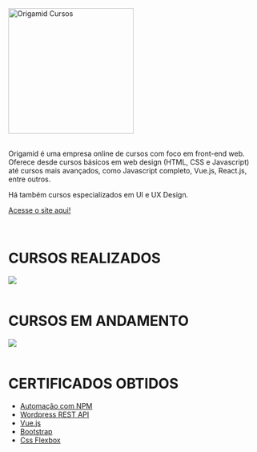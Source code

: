 <style>
  .badge_icon{
    display:flex;
    width:48px;
    height:48px;
    padding:0px 10px;
    margin-left:4px;
    border-radius:10px;
    background:#222;
  }
</style>
<div style="display:flex;flex-wrap:wrap;align-items:center">
  <div style="flex:1 1 100%">

<img src="https://i.ibb.co/J5TG7dD/Group-62.png" alt="Origamid Cursos" title="Origamid Cursos" width="250px" >
<br /><br />
  </div>

  <div style="flex:1 1 100%;">
  
Origamid é uma empresa online de cursos com foco em front-end web. Oferece desde cursos básicos em web design (HTML, CSS e Javascript) até cursos mais avançados, como Javascript completo, Vue.js, React.js, entre outros.

Há também cursos especializados em UI e UX Design.

[Acesse o site aqui!](https://origamid.com)

  </div>
</div>

<br />

<div style="display:flex;flex-wrap:wrap;align-items:center">
  <div style="flex:1 1 100%">

# CURSOS REALIZADOS

<a href="https://skillicons.dev">
  <img src="https://skillicons.dev/icons?i=css,bootstrap,vue,wordpress" />
</a>
<br /><br />

# CURSOS EM ANDAMENTO

<a href="https://skillicons.dev">
  <img src="https://skillicons.dev/icons?i=typescript,figma,react" />
</a>
<br /><br />

# CERTIFICADOS OBTIDOS

- [Automação com NPM](https://www.origamid.com/certificate/6f053795)
- [Wordpress REST API](https://www.origamid.com/certificate/bb87e942)
- [Vue.js](https://www.origamid.com/certificate/237a717d)
- [Bootstrap](https://www.origamid.com/certificate/8a09b648)
- [Css Flexbox](https://www.origamid.com/certificate/4a196a22)
